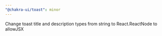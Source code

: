 ```yaml
---
"@chakra-ui/toast": minor
---
```


Change toast title and description types from string to React.ReactNode to
allowJSX
